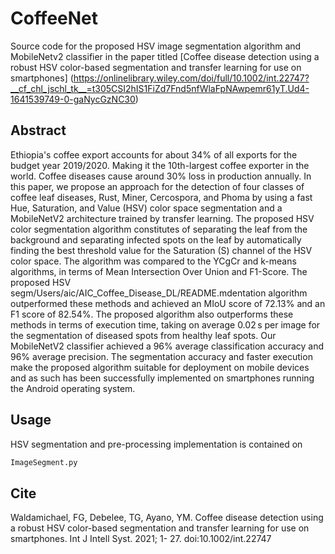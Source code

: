# CoffeeNet

Source code for the proposed HSV image segmentation algorithm and MobileNetv2 classifier in the paper titled
[Coffee disease detection using a robust HSV color-based segmentation and transfer learning for use on smartphones] (https://onlinelibrary.wiley.com/doi/full/10.1002/int.22747?__cf_chl_jschl_tk__=t305CSI2hIS1FiZd7Fnd5nfWlaFpNAwpemr61yT.Ud4-1641539749-0-gaNycGzNC30)

## Abstract

Ethiopia's coffee export accounts for about 34% of all exports for the budget year 2019/2020. Making it the 10th-largest coffee exporter in the world. Coffee diseases cause around 30% loss in production annually. In this paper, we propose an approach for the detection of four classes of coffee leaf diseases, Rust, Miner, Cercospora, and Phoma by using a fast Hue, Saturation, and Value (HSV) color space segmentation and a MobileNetV2 architecture trained by transfer learning. The proposed HSV color segmentation algorithm constitutes of separating the leaf from the background and separating infected spots on the leaf by automatically finding the best threshold value for the Saturation (S) channel of the HSV color space. The algorithm was compared to the YCgCr and k-means algorithms, in terms of Mean Intersection Over Union and F1-Score. The proposed HSV segm/Users/aic/AIC_Coffee_Disease_DL/README.mdentation algorithm outperformed these methods and achieved an MIoU score of 72.13% and an F1 score of 82.54%. The proposed algorithm also outperforms these methods in terms of execution time, taking on average 0.02 s per image for the segmentation of diseased spots from healthy leaf spots. Our MobileNetV2 classifier achieved a 96% average classification accuracy and 96% average precision. The segmentation accuracy and faster execution make the proposed algorithm suitable for deployment on mobile devices and as such has been successfully implemented on smartphones running the Android operating system.

## Usage

HSV segmentation and pre-processing implementation is contained on

```bash
ImageSegment.py
```

## Cite

Waldamichael, FG, Debelee, TG, Ayano, YM. Coffee disease detection using a robust HSV color-based segmentation and transfer learning for use on smartphones. Int J Intell Syst. 2021; 1- 27. doi:10.1002/int.22747
